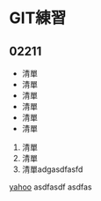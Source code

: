 # GIT練習
## 02211
* 清單
* 清單
* 清單
* 清單
* 清單
* 清單

1. 清單
2. 清單
3. 清單adgasdfasfd

[yahoo](http://tw.yahoo.com)
asdfasdf
asdfas